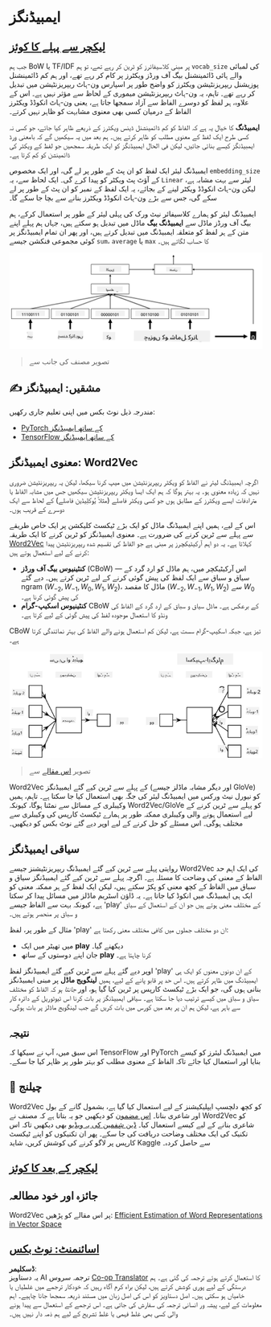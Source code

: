 <!--
CO_OP_TRANSLATOR_METADATA:
{
  "original_hash": "e40b47ac3fd48f71304ede1474e66293",
  "translation_date": "2025-08-26T08:14:11+00:00",
  "source_file": "lessons/5-NLP/14-Embeddings/README.md",
  "language_code": "ur"
}
-->
# ایمبیڈنگز

## [لیکچر سے پہلے کا کوئز](https://red-field-0a6ddfd03.1.azurestaticapps.net/quiz/114)

جب ہم BoW یا TF/IDF پر مبنی کلاسیفائرز کو ٹرین کر رہے تھے، تو ہم `vocab_size` کی لمبائی والے ہائی ڈائمینشنل بیگ آف ورڈز ویکٹرز پر کام کر رہے تھے، اور ہم کم ڈائمینشنل پوزیشنل ریپریزنٹیشن ویکٹرز کو واضح طور پر اسپارس ون-ہاٹ ریپریزنٹیشن میں تبدیل کر رہے تھے۔ تاہم، یہ ون-ہاٹ ریپریزنٹیشن میموری کے لحاظ سے مؤثر نہیں ہے۔ اس کے علاوہ، ہر لفظ کو دوسرے الفاظ سے آزاد سمجھا جاتا ہے، یعنی ون-ہاٹ انکوڈڈ ویکٹرز الفاظ کے درمیان کسی بھی معنوی مشابہت کو ظاہر نہیں کرتے۔

**ایمبیڈنگ** کا خیال یہ ہے کہ الفاظ کو کم ڈائمینشنل ڈینس ویکٹرز کے ذریعے ظاہر کیا جائے، جو کسی نہ کسی طرح ایک لفظ کے معنوی مطلب کو ظاہر کرتے ہیں۔ ہم بعد میں یہ سیکھیں گے کہ بامعنی ورڈ ایمبیڈنگز کیسے بنائی جائیں، لیکن فی الحال ایمبیڈنگز کو ایک طریقہ سمجھیں جو لفظ کے ویکٹر کی ڈائمینشن کو کم کرتا ہے۔

ایمبیڈنگ لیئر ایک لفظ کو ان پٹ کے طور پر لے گی، اور ایک مخصوص `embedding_size` کے آؤٹ پٹ ویکٹر کو پیدا کرے گی۔ ایک لحاظ سے، یہ `Linear` لیئر سے بہت مشابہ ہے، لیکن ون-ہاٹ انکوڈڈ ویکٹر لینے کے بجائے، یہ ایک لفظ کے نمبر کو ان پٹ کے طور پر لے سکے گی، جس سے بڑے ون-ہاٹ انکوڈڈ ویکٹرز بنانے سے بچا جا سکے گا۔

ایمبیڈنگ لیئر کو ہمارے کلاسیفائر نیٹ ورک کی پہلی لیئر کے طور پر استعمال کرکے، ہم بیگ آف ورڈز ماڈل سے **ایمبیڈنگ بیگ** ماڈل میں تبدیل ہو سکتے ہیں، جہاں ہم پہلے اپنے متن کے ہر لفظ کو متعلقہ ایمبیڈنگ میں تبدیل کرتے ہیں، اور پھر ان تمام ایمبیڈنگز پر کوئی مجموعی فنکشن جیسے `sum`، `average` یا `max` کا حساب لگاتے ہیں۔

![پانچ سیکوئنس الفاظ کے لیے ایک ایمبیڈنگ کلاسیفائر کی تصویر۔](../../../../../translated_images/embedding-classifier-example.b77f021a7ee67eeec8e68bfe11636c5b97d6eaa067515a129bfb1d0034b1ac5b.ur.png)

> تصویر مصنف کی جانب سے

## ✍️ مشقیں: ایمبیڈنگز

مندرجہ ذیل نوٹ بکس میں اپنی تعلیم جاری رکھیں:
* [PyTorch کے ساتھ ایمبیڈنگز](../../../../../lessons/5-NLP/14-Embeddings/EmbeddingsPyTorch.ipynb)
* [TensorFlow کے ساتھ ایمبیڈنگز](../../../../../lessons/5-NLP/14-Embeddings/EmbeddingsTF.ipynb)

## معنوی ایمبیڈنگز: Word2Vec

اگرچہ ایمبیڈنگ لیئر نے الفاظ کو ویکٹر ریپریزنٹیشن میں میپ کرنا سیکھا، لیکن یہ ریپریزنٹیشن ضروری نہیں کہ زیادہ معنوی ہو۔ یہ بہتر ہوگا کہ ہم ایک ایسا ویکٹر ریپریزنٹیشن سیکھیں جس میں مشابہ الفاظ یا مترادفات ایسے ویکٹرز کے مطابق ہوں جو کسی ویکٹر فاصلے (مثلاً یُوکلِیڈین فاصلے) کے لحاظ سے ایک دوسرے کے قریب ہوں۔

اس کے لیے، ہمیں اپنے ایمبیڈنگ ماڈل کو ایک بڑے ٹیکسٹ کلیکشن پر ایک خاص طریقے سے پہلے سے ٹرین کرنے کی ضرورت ہے۔ معنوی ایمبیڈنگز کو ٹرین کرنے کا ایک طریقہ [Word2Vec](https://en.wikipedia.org/wiki/Word2vec) کہلاتا ہے۔ یہ دو اہم آرکیٹیکچرز پر مبنی ہے جو الفاظ کی تقسیم شدہ ریپریزنٹیشن پیدا کرنے کے لیے استعمال ہوتے ہیں:

- **کنٹینیوس بیگ آف ورڈز** (CBoW) — اس آرکیٹیکچر میں، ہم ماڈل کو ارد گرد کے سیاق و سباق سے ایک لفظ کی پیش گوئی کرنے کے لیے ٹرین کرتے ہیں۔ دیے گئے ngram $(W_{-2},W_{-1},W_0,W_1,W_2)$، ماڈل کا مقصد $(W_{-2},W_{-1},W_1,W_2)$ سے $W_0$ کی پیش گوئی کرنا ہے۔
- **کنٹینیوس اسکیپ-گرام** CBoW کے برعکس ہے۔ ماڈل سیاق و سباق کے ارد گرد کے الفاظ کی ونڈو کا استعمال موجودہ لفظ کی پیش گوئی کے لیے کرتا ہے۔

CBoW تیز ہے، جبکہ اسکیپ-گرام سست ہے، لیکن کم استعمال ہونے والے الفاظ کی بہتر نمائندگی کرتا ہے۔

![CBoW اور اسکیپ-گرام الگورتھمز کی تصویر جو الفاظ کو ویکٹرز میں تبدیل کرتے ہیں۔](../../../../../translated_images/example-algorithms-for-converting-words-to-vectors.fbe9207a726922f6f0f5de66427e8a6eda63809356114e28fb1fa5f4a83ebda7.ur.png)

> تصویر [اس مقالے](https://arxiv.org/pdf/1301.3781.pdf) سے

Word2Vec کے پہلے سے ٹرین کیے گئے ایمبیڈنگز (اور دیگر مشابہ ماڈلز جیسے GloVe) کو نیورل نیٹ ورکس میں ایمبیڈنگ لیئر کی جگہ بھی استعمال کیا جا سکتا ہے۔ تاہم، ہمیں وکیبلری کے مسائل سے نمٹنا ہوگا، کیونکہ Word2Vec/GloVe کو پہلے سے ٹرین کرنے کے لیے استعمال ہونے والی وکیبلری ممکنہ طور پر ہمارے ٹیکسٹ کارپس کی وکیبلری سے مختلف ہوگی۔ اس مسئلے کو حل کرنے کے لیے اوپر دیے گئے نوٹ بکس کو دیکھیں۔

## سیاقی ایمبیڈنگز

روایتی پہلے سے ٹرین کیے گئے ایمبیڈنگ ریپریزنٹیشنز جیسے Word2Vec کی ایک اہم حد الفاظ کے معنی کی وضاحت کا مسئلہ ہے۔ اگرچہ پہلے سے ٹرین کیے گئے ایمبیڈنگز سیاق و سباق میں الفاظ کے کچھ معنی کو پکڑ سکتے ہیں، لیکن ایک لفظ کے ہر ممکنہ معنی کو ایک ہی ایمبیڈنگ میں انکوڈ کیا جاتا ہے۔ یہ ڈاؤن اسٹریم ماڈلز میں مسائل پیدا کر سکتا ہے، کیونکہ بہت سے الفاظ جیسے 'play' کے مختلف معنی ہوتے ہیں جو ان کے استعمال کے سیاق و سباق پر منحصر ہوتے ہیں۔

مثال کے طور پر، لفظ 'play' ان دو مختلف جملوں میں کافی مختلف معنی رکھتا ہے:

- میں تھیٹر میں ایک **play** دیکھنے گیا۔
- جان اپنے دوستوں کے ساتھ **play** کرنا چاہتا ہے۔

اوپر دیے گئے پہلے سے ٹرین کیے گئے ایمبیڈنگز لفظ 'play' کے ان دونوں معنوں کو ایک ہی ایمبیڈنگ میں ظاہر کرتے ہیں۔ اس حد پر قابو پانے کے لیے، ہمیں **لینگویج ماڈل** پر مبنی ایمبیڈنگز بنانی ہوں گی، جو ایک بڑے ٹیکسٹ کارپس پر ٹرین کیا گیا ہو، اور *جانتا ہو* کہ الفاظ کو مختلف سیاق و سباق میں کیسے ترتیب دیا جا سکتا ہے۔ سیاقی ایمبیڈنگز پر بات کرنا اس ٹیوٹوریل کے دائرہ کار سے باہر ہے، لیکن ہم ان پر بعد میں کورس میں بات کریں گے جب لینگویج ماڈلز پر بات ہوگی۔

## نتیجہ

اس سبق میں، آپ نے سیکھا کہ TensorFlow اور PyTorch میں ایمبیڈنگ لیئرز کو کیسے بنایا اور استعمال کیا جائے تاکہ الفاظ کے معنوی مطلب کو بہتر طور پر ظاہر کیا جا سکے۔

## 🚀 چیلنج

Word2Vec کو کچھ دلچسپ ایپلیکیشنز کے لیے استعمال کیا گیا ہے، بشمول گانے کے بول اور شاعری بنانا۔ [اس مضمون](https://www.politetype.com/blog/word2vec-color-poems) کو دیکھیں جو یہ بتاتا ہے کہ مصنف نے Word2Vec کو شاعری بنانے کے لیے کیسے استعمال کیا۔ [ڈین شِفمین کی یہ ویڈیو](https://www.youtube.com/watch?v=LSS_bos_TPI&ab_channel=TheCodingTrain) بھی دیکھیں تاکہ اس تکنیک کی ایک مختلف وضاحت دریافت کی جا سکے۔ پھر ان تکنیکوں کو اپنے ٹیکسٹ کارپس پر لاگو کرنے کی کوشش کریں، شاید Kaggle سے حاصل کردہ۔

## [لیکچر کے بعد کا کوئز](https://red-field-0a6ddfd03.1.azurestaticapps.net/quiz/214)

## جائزہ اور خود مطالعہ

Word2Vec پر اس مقالے کو پڑھیں: [Efficient Estimation of Word Representations in Vector Space](https://arxiv.org/pdf/1301.3781.pdf)

## [اسائنمنٹ: نوٹ بکس](assignment.md)

**ڈسکلیمر**:  
یہ دستاویز AI ترجمہ سروس [Co-op Translator](https://github.com/Azure/co-op-translator) کا استعمال کرتے ہوئے ترجمہ کی گئی ہے۔ ہم درستگی کے لیے پوری کوشش کرتے ہیں، لیکن براہ کرم آگاہ رہیں کہ خودکار ترجمے میں غلطیاں یا خامیاں ہو سکتی ہیں۔ اصل دستاویز کو اس کی اصل زبان میں مستند ذریعہ سمجھا جانا چاہیے۔ اہم معلومات کے لیے، پیشہ ور انسانی ترجمہ کی سفارش کی جاتی ہے۔ اس ترجمے کے استعمال سے پیدا ہونے والی کسی بھی غلط فہمی یا غلط تشریح کے لیے ہم ذمہ دار نہیں ہیں۔
